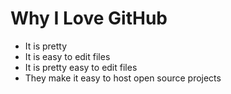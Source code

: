 # Why I Love GitHub

* It is pretty
* It is easy to edit files
* It is pretty easy to edit files
* They make it easy to host open source projects